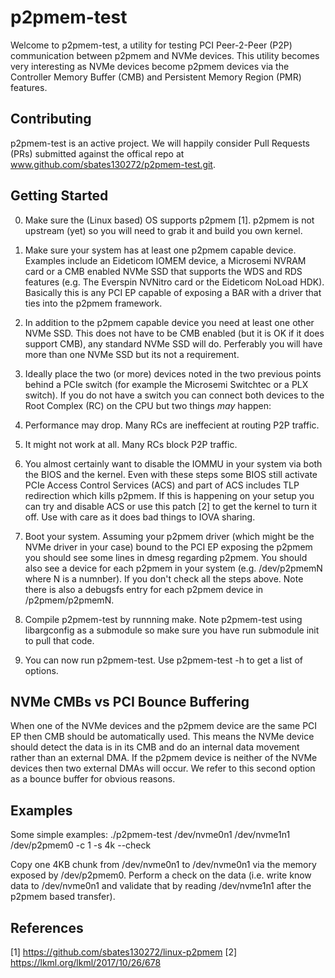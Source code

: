 # p2pmem-test

Welcome to p2pmem-test, a utility for testing PCI Peer-2-Peer (P2P)
communication between p2pmem and NVMe devices. This utility becomes
very interesting as NVMe devices become p2pmem devices via the
Controller Memory Buffer (CMB) and Persistent Memory Region (PMR)
features.

## Contributing

p2pmem-test is an active project. We will happily consider Pull
Requests (PRs) submitted against the offical repo at
www.github.com/sbates130272/p2pmem-test.git.

## Getting Started

0. Make sure the (Linux based) OS supports p2pmem [1]. p2pmem is not
upstream (yet) so you will need to grab it and build you own kernel.

0. Make sure your system has at least one p2pmem capable
device. Examples include an Eideticom IOMEM device, a Microsemi NVRAM 
card or a CMB enabled NVMe SSD that supports the WDS and RDS features
(e.g. The Everspin NVNitro card or the Eideticom NoLoad
HDK). Basically this is any PCI EP capable of exposing a BAR with a
driver that ties into the p2pmem framework.

0. In addition to the p2pmem capable device you need at least one
other NVMe SSD. This does not have to be CMB enabled (but it is OK if
it does support CMB), any standard NVMe SSD will do. Perferably you
will have more than one NVMe SSD but its not a requirement.

0. Ideally place the two (or more) devices noted in the two previous
points behind a PCIe switch (for example the Microsemi Switchtec or a
PLX switch). If you do not have a switch you can connect both devices
to the Root Complex (RC) on the CPU but two things *may* happen:
  0. Performance may drop. Many RCs are ineffecient at routing P2P
  traffic.
  0. It might not work at all. Many RCs block P2P traffic.

0. You almost certainly want to disable the IOMMU in your system via
both the BIOS and the kernel. Even with these steps some BIOS still
activate PCIe Access Control Services (ACS) and part of ACS includes
TLP redirection which kills p2pmem. If this is happening on your setup
you can try and disable ACS or use this patch [2] to get the kernel to
turn it off. Use with care as it does bad things to IOVA sharing.

0. Boot your system. Assuming your p2pmem driver (which might be the
NVMe driver in your case) bound to the PCI EP exposing the p2pmem you
should see some lines in dmesg regarding p2pmem. You should also see a
device for each p2pmem in your system (e.g. /dev/p2pmemN where N is a
numnber). If you don't check all the steps above. Note there is also a
debugsfs entry for each p2pmem device in <debugfs mount
point>/p2pmem/p2pmemN.

0. Compile p2pmem-test by runnning make. Note p2pmem-test using
libargconfig as a submodule so make sure you have run submodule init
to pull that code.

0. You can now run p2pmem-test. Use p2pmem-test -h to get a list of
options.

## NVMe CMBs vs PCI Bounce Buffering

When one of the NVMe devices and the p2pmem device are the same PCI EP
then CMB should be automatically used. This means the NVMe device
should detect the data is in its CMB and do an internal data movement
rather than an external DMA. If the p2pmem device is neither of the
NVMe devices then two external DMAs will occur. We refer to this
second option as a bounce buffer for obvious reasons.

## Examples

Some simple examples:
./p2pmem-test /dev/nvme0n1 /dev/nvme1n1 /dev/p2pmem0 -c 1 -s 4k --check

Copy one 4KB chunk from /dev/nvme0n1 to /dev/nvme0n1 via the memory
exposed by /dev/p2pmem0. Perform a check on the data (i.e. write know
data to /dev/nvme0n1 and validate that by reading /dev/nvme1n1 after
the p2pmem based transfer).

## References

[1] https://github.com/sbates130272/linux-p2pmem
[2] https://lkml.org/lkml/2017/10/26/678
